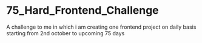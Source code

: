 # 75_Hard_Frontend_Challenge
A challenge to me in which i am creating one frontend project on daily basis starting from 2nd october to upcoming 75 days
